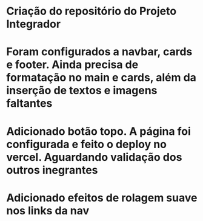 # Criação do repositório do Projeto Integrador
# Foram configurados a navbar, cards e footer. Ainda precisa de formatação no main e cards, além da inserção de textos e imagens faltantes
# Adicionado botão topo. A página foi configurada e feito o deploy no vercel. Aguardando validação dos outros inegrantes
# Adicionado efeitos de rolagem suave nos links da nav
